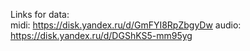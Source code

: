 Links for data:  
      midi: https://disk.yandex.ru/d/GmFYI8RpZbgyDw
      audio: https://disk.yandex.ru/d/DGShKS5-mm95yg
